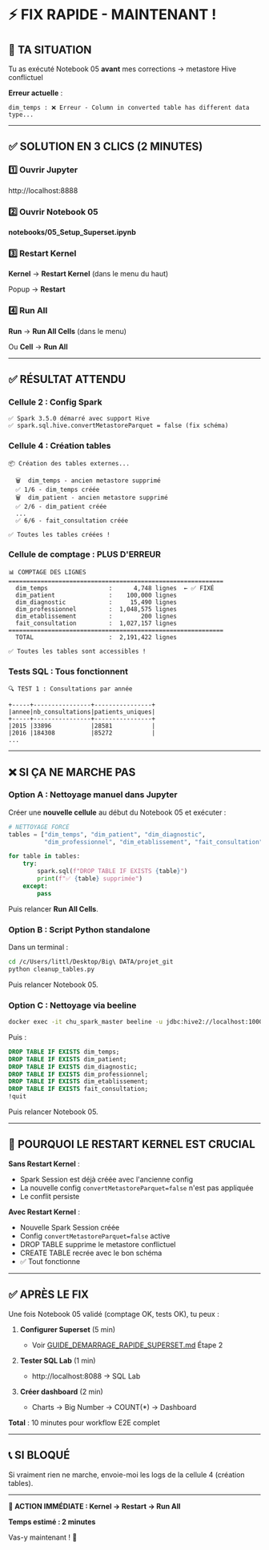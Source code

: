 # ⚡ FIX RAPIDE - MAINTENANT !

## 🎯 TA SITUATION

Tu as exécuté Notebook 05 **avant** mes corrections → metastore Hive conflictuel

**Erreur actuelle** :
```
dim_temps : ❌ Erreur - Column in converted table has different data type...
```

---

## ✅ SOLUTION EN 3 CLICS (2 MINUTES)

### 1️⃣ Ouvrir Jupyter

http://localhost:8888

### 2️⃣ Ouvrir Notebook 05

**notebooks/05_Setup_Superset.ipynb**

### 3️⃣ Restart Kernel

**Kernel** → **Restart Kernel** (dans le menu du haut)

Popup → **Restart**

### 4️⃣ Run All

**Run** → **Run All Cells** (dans le menu)

Ou **Cell** → **Run All**

---

## ✅ RÉSULTAT ATTENDU

### Cellule 2 : Config Spark

```
✅ Spark 3.5.0 démarré avec support Hive
✅ spark.sql.hive.convertMetastoreParquet = false (fix schéma)
```

### Cellule 4 : Création tables

```
📦 Création des tables externes...

  🗑️  dim_temps - ancien metastore supprimé
  ✅ 1/6 - dim_temps créée
  🗑️  dim_patient - ancien metastore supprimé
  ✅ 2/6 - dim_patient créée
  ...
  ✅ 6/6 - fait_consultation créée

✅ Toutes les tables créées !
```

### Cellule de comptage : PLUS D'ERREUR

```
📊 COMPTAGE DES LIGNES
============================================================
  dim_temps                 :      4,748 lignes  ← ✅ FIXÉ
  dim_patient               :    100,000 lignes
  dim_diagnostic            :     15,490 lignes
  dim_professionnel         :  1,048,575 lignes
  dim_etablissement         :        200 lignes
  fait_consultation         :  1,027,157 lignes
============================================================
  TOTAL                     :  2,191,422 lignes

✅ Toutes les tables sont accessibles !
```

### Tests SQL : Tous fonctionnent

```
🔍 TEST 1 : Consultations par année

+-----+----------------+----------------+
|annee|nb_consultations|patients_uniques|
+-----+----------------+----------------+
|2015 |33896           |28581           |
|2016 |184308          |85272           |
...
```

---

## ❌ SI ÇA NE MARCHE PAS

### Option A : Nettoyage manuel dans Jupyter

Créer une **nouvelle cellule** au début du Notebook 05 et exécuter :

```python
# NETTOYAGE FORCÉ
tables = ["dim_temps", "dim_patient", "dim_diagnostic",
          "dim_professionnel", "dim_etablissement", "fait_consultation"]

for table in tables:
    try:
        spark.sql(f"DROP TABLE IF EXISTS {table}")
        print(f"✅ {table} supprimée")
    except:
        pass
```

Puis relancer **Run All Cells**.

### Option B : Script Python standalone

Dans un terminal :

```bash
cd /c/Users/littl/Desktop/Big\ DATA/projet_git
python cleanup_tables.py
```

Puis relancer Notebook 05.

### Option C : Nettoyage via beeline

```bash
docker exec -it chu_spark_master beeline -u jdbc:hive2://localhost:10000/default
```

Puis :
```sql
DROP TABLE IF EXISTS dim_temps;
DROP TABLE IF EXISTS dim_patient;
DROP TABLE IF EXISTS dim_diagnostic;
DROP TABLE IF EXISTS dim_professionnel;
DROP TABLE IF EXISTS dim_etablissement;
DROP TABLE IF EXISTS fait_consultation;
!quit
```

Puis relancer Notebook 05.

---

## 🎯 POURQUOI LE RESTART KERNEL EST CRUCIAL

**Sans Restart Kernel** :
- Spark Session est déjà créée avec l'ancienne config
- La nouvelle config `convertMetastoreParquet=false` n'est pas appliquée
- Le conflit persiste

**Avec Restart Kernel** :
- Nouvelle Spark Session créée
- Config `convertMetastoreParquet=false` active
- DROP TABLE supprime le metastore conflictuel
- CREATE TABLE recrée avec le bon schéma
- ✅ Tout fonctionne

---

## ✅ APRÈS LE FIX

Une fois Notebook 05 validé (comptage OK, tests OK), tu peux :

1. **Configurer Superset** (5 min)
   - Voir [GUIDE_DEMARRAGE_RAPIDE_SUPERSET.md](GUIDE_DEMARRAGE_RAPIDE_SUPERSET.md) Étape 2

2. **Tester SQL Lab** (1 min)
   - http://localhost:8088 → SQL Lab

3. **Créer dashboard** (2 min)
   - Charts → Big Number → COUNT(*) → Dashboard

**Total** : 10 minutes pour workflow E2E complet

---

## 📞 SI BLOQUÉ

Si vraiment rien ne marche, envoie-moi les logs de la cellule 4 (création tables).

---

**🚀 ACTION IMMÉDIATE : Kernel → Restart → Run All**

**Temps estimé : 2 minutes**

Vas-y maintenant ! 💪
